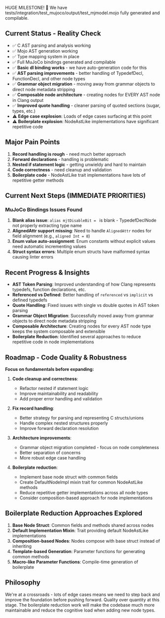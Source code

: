 HUGE MILESTONE! 🎉 We have tests/integration/test_mujoco/output/test_mjmodel.mojo fully generated and compilable.

## Current Status - Reality Check
- ✅ C AST parsing and analysis working
- ✅ Mojo AST generation working  
- ✅ Type mapping system in place
- ✅ Full MuJoCo bindings generated and compilable
- ✅ **Basic dl binding works** - we have auto-generation code for this
- ✅ **AST parsing improvements** - better handling of TypedefDecl, FunctionDecl, and other node types
- ✅ **Grammar object migration** - moving away from grammar objects to direct node metadata stripping
- ✅ **Composable node architecture** - creating nodes for EVERY AST node in Clang output
- ✅ **Improved quote handling** - cleaner parsing of quoted sections (sugar, types, etc.)
- ⚠️ **Edge case explosion**: Loads of edge cases surfacing at this point
- ⚠️ **Boilerplate explosion**: NodeAstLike implementations have significant repetitive code

## Major Pain Points
1. **Record handling is rough** - need much better approach
2. **Forward declarations** - handling is problematic 
3. **Nested if statement logic** - getting unwieldy and hard to maintain
4. **Code correctness** - need cleanup and validation
5. **Boilerplate code** - NodeAstLike trait implementations have lots of repetitive getter methods

## Current Next Steps (IMMEDIATE PRIORITIES)

### MuJoCo Bindings Issues Found
1. **Blank alias issue**: `alias mjtDisableBit = ` is blank - TypedefDeclNode not properly extracting type name
2. **AlignedAttr support missing**: Need to handle `AlignedAttr` nodes for field alignment (e.g., `aligned Int = 8`)
3. **Enum value auto-assignment**: Enum constants without explicit values need automatic incrementing values
4. **Struct syntax errors**: Multiple enum structs have malformed syntax causing linter errors

## Recent Progress & Insights
- **AST Token Parsing**: Improved understanding of how Clang represents typedefs, function declarations, etc.
- **Referenced vs Defined**: Better handling of `referenced` vs `implicit` vs defined typedefs
- **Quote Handling**: Fixed issues with single vs double quotes in AST token parsing
- **Grammar Object Migration**: Successfully moved away from grammar objects to direct node metadata stripping
- **Composable Architecture**: Creating nodes for every AST node type keeps the system composable and extensible
- **Boilerplate Reduction**: Identified several approaches to reduce repetitive code in node implementations

## Roadmap - Code Quality & Robustness
**Focus on fundamentals before expanding:**

1. **Code cleanup and correctness**:
   - Refactor nested if statement logic
   - Improve maintainability and readability
   - Add proper error handling and validation

2. **Fix record handling**:
   - Better strategy for parsing and representing C structs/unions
   - Handle complex nested structures properly
   - Improve forward declaration resolution

3. **Architecture improvements**:
   - Grammar object migration completed - focus on node completeness
   - Better separation of concerns
   - More robust edge case handling

4. **Boilerplate reduction**:
   - Implement base node struct with common fields
   - Create DefaultNodeImpl mixin trait for common NodeAstLike methods
   - Reduce repetitive getter implementations across all node types
   - Consider composition-based approach for node implementations

## Boilerplate Reduction Approaches Explored
1. **Base Node Struct**: Common fields and methods shared across nodes
2. **Default Implementation Mixin**: Trait providing default NodeAstLike implementations
3. **Composition-based Nodes**: Nodes compose with base struct instead of inheriting
4. **Template-based Generation**: Parameter functions for generating common methods
5. **Macro-like Parameter Functions**: Compile-time generation of boilerplate

## Philosophy
We're at a crossroads - lots of edge cases means we need to step back and improve the foundation before pushing forward. Quality over quantity at this stage. The boilerplate reduction work will make the codebase much more maintainable and reduce the cognitive load when adding new node types.
